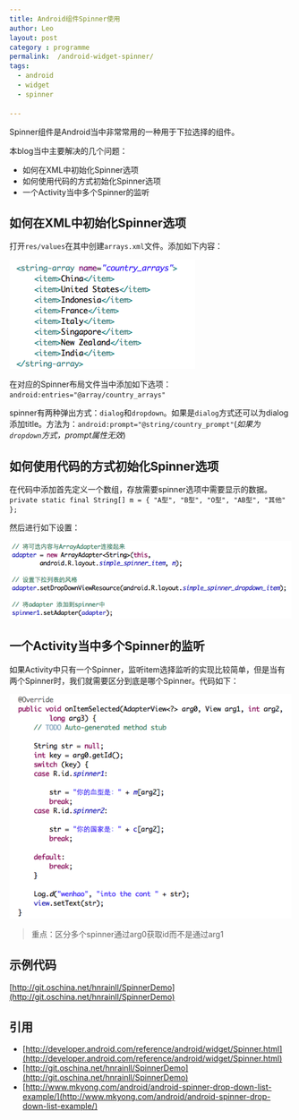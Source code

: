 ```yaml
---
title: Android组件Spinner使用
author: Leo
layout: post
category : programme
permalink:  /android-widget-spinner/
tags: 
  - android
  - widget
  - spinner

---
```


Spinner组件是Android当中非常常用的一种用于下拉选择的组件。

本blog当中主要解决的几个问题：

- 如何在XML中初始化Spinner选项
- 如何使用代码的方式初始化Spinner选项
- 一个Activity当中多个Spinner的监听

## 如何在XML中初始化Spinner选项

打开`res/values`在其中创建`arrays.xml`文件。添加如下内容：

![spinner1.png](../img/post-android-widget-spinner/android-widget-spinner1.png)

在对应的Spinner布局文件当中添加如下选项：`android:entries="@array/country_arrays"`

spinner有两种弹出方式：`dialog`和`dropdown`。如果是`dialog`方式还可以为dialog添加title。方法为：`android:prompt="@string/country_prompt"`(*如果为`dropdown`方式，prompt属性无效*)


## 如何使用代码的方式初始化Spinner选项
在代码中添加首先定义一个数组，存放需要spinner选项中需要显示的数据。`private static final String[] m = { "A型", "B型", "O型", "AB型", "其他" };` 

然后进行如下设置：

![spinner2.png](../img/post-android-widget-spinner/android-widget-spinner2.png)


## 一个Activity当中多个Spinner的监听

如果Activity中只有一个Spinner，监听item选择监听的实现比较简单，但是当有两个Spinner时，我们就需要区分到底是哪个Spinner。代码如下：

![spinner3.png](../img/post-android-widget-spinner/android-widget-spinner3.png)

> 重点：区分多个spinner通过arg0获取id而不是通过arg1

## 示例代码
[http://git.oschina.net/hnrainll/SpinnerDemo](http://git.oschina.net/hnrainll/SpinnerDemo)


## 引用

- [http://developer.android.com/reference/android/widget/Spinner.html](http://developer.android.com/reference/android/widget/Spinner.html)
- [http://git.oschina.net/hnrainll/SpinnerDemo](http://git.oschina.net/hnrainll/SpinnerDemo)
- [http://www.mkyong.com/android/android-spinner-drop-down-list-example/](http://www.mkyong.com/android/android-spinner-drop-down-list-example/)